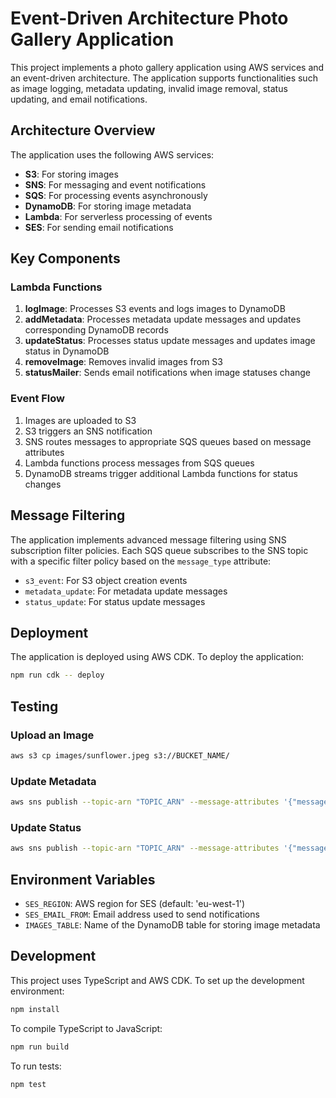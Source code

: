 # Event-Driven Architecture Photo Gallery Application

This project implements a photo gallery application using AWS services and an event-driven architecture. The application supports functionalities such as image logging, metadata updating, invalid image removal, status updating, and email notifications.

## Architecture Overview

The application uses the following AWS services:

- **S3**: For storing images
- **SNS**: For messaging and event notifications
- **SQS**: For processing events asynchronously
- **DynamoDB**: For storing image metadata
- **Lambda**: For serverless processing of events
- **SES**: For sending email notifications

## Key Components

### Lambda Functions

1. **logImage**: Processes S3 events and logs images to DynamoDB
2. **addMetadata**: Processes metadata update messages and updates corresponding DynamoDB records
3. **updateStatus**: Processes status update messages and updates image status in DynamoDB
4. **removeImage**: Removes invalid images from S3
5. **statusMailer**: Sends email notifications when image statuses change

### Event Flow

1. Images are uploaded to S3
2. S3 triggers an SNS notification
3. SNS routes messages to appropriate SQS queues based on message attributes
4. Lambda functions process messages from SQS queues
5. DynamoDB streams trigger additional Lambda functions for status changes

## Message Filtering

The application implements advanced message filtering using SNS subscription filter policies. Each SQS queue subscribes to the SNS topic with a specific filter policy based on the `message_type` attribute:

- `s3_event`: For S3 object creation events
- `metadata_update`: For metadata update messages
- `status_update`: For status update messages

## Deployment

The application is deployed using AWS CDK. To deploy the application:

```bash
npm run cdk -- deploy
```

## Testing

### Upload an Image

```bash
aws s3 cp images/sunflower.jpeg s3://BUCKET_NAME/
```

### Update Metadata

```bash
aws sns publish --topic-arn "TOPIC_ARN" --message-attributes '{"message_type":{"DataType":"String","StringValue":"metadata_update"}}' --message '{"id":"sunflower.jpeg","value":"Beautiful yellow sunflower in a green field","message_type":"metadata_update","metadata_type":"description"}'
```

### Update Status

```bash
aws sns publish --topic-arn "TOPIC_ARN" --message-attributes '{"message_type":{"DataType":"String","StringValue":"status_update"}}' --message '{"id":"sunflower.jpeg","date":"2025-04-04T00:55:00Z","update":{"status":"Reject","reason":"Changed my mind - composition could be improved"},"message_type":"status_update"}'
```

## Environment Variables

- `SES_REGION`: AWS region for SES (default: 'eu-west-1')
- `SES_EMAIL_FROM`: Email address used to send notifications
- `IMAGES_TABLE`: Name of the DynamoDB table for storing image metadata

## Development

This project uses TypeScript and AWS CDK. To set up the development environment:

```bash
npm install
```

To compile TypeScript to JavaScript:

```bash
npm run build
```

To run tests:

```bash
npm test
```
